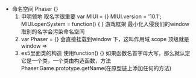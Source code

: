 - 命名空间
    Phaser   {}
    1. 申明领地
    取名字很重要  var MIUI = {}
    MIUI.version = '10.1';
    MIUI.openSystem = function() { }
    游戏框架 最小化入侵我们的window
    取别的名字会污染命名空间
    2. var Phaser = {}  会直接挂载到window 下，这叫作用域  scope
    顶级就是window => 
    3. es5里面类的构造 使用function() {}
    如果函数名首字母大写，那么就认定它是一个类，一个类由构造函数，方法 Phaser.Game.prototype.getName(在原型链上添加任何的方法)
    